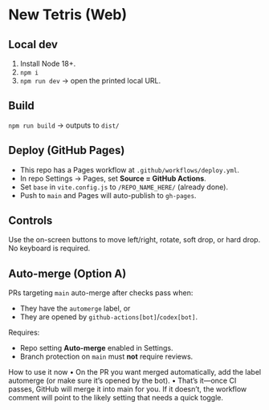 # New Tetris (Web)
## Local dev
1. Install Node 18+.
2. `npm i`
3. `npm run dev` → open the printed local URL.

## Build
`npm run build` → outputs to `dist/`

## Deploy (GitHub Pages)
- This repo has a Pages workflow at `.github/workflows/deploy.yml`.
- In repo Settings → Pages, set **Source = GitHub Actions**.
- Set `base` in `vite.config.js` to `/REPO_NAME_HERE/` (already done).
- Push to `main` and Pages will auto-publish to `gh-pages`.

## Controls
Use the on-screen buttons to move left/right, rotate, soft drop, or hard drop. No keyboard is required.

## Auto-merge (Option A)
PRs targeting `main` auto-merge after checks pass when:
- They have the `automerge` label, or
- They are opened by `github-actions[bot]`/`codex[bot]`.

Requires:
- Repo setting **Auto-merge** enabled in Settings.
- Branch protection on `main` must **not** require reviews.

How to use it now
• On the PR you want merged automatically, add the label automerge (or make sure it’s opened by the bot).
• That’s it—once CI passes, GitHub will merge it into main for you. If it doesn’t, the workflow comment will point to the likely setting that needs a quick toggle.

